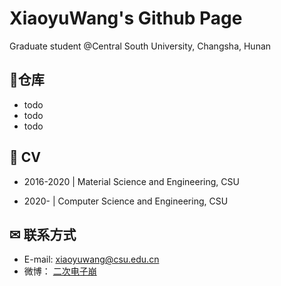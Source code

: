 # XiaoyuWang's Github Page

Graduate student @Central South University, Changsha, Hunan


## 🍟仓库

- todo
- todo
- todo

## 💼 CV

- 2016-2020 | Material Science and Engineering, CSU

- 2020-     | Computer Science and Engineering, CSU


## ✉ 联系方式

- E-mail: [xiaoyuwang@csu.edu.cn](xiaoyuwang@csu.edu.cn)
- 微博： [二次电子崩](https://weibo.com/u/6463121798)



